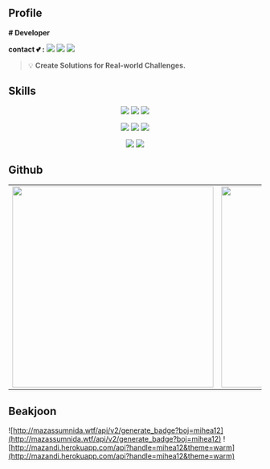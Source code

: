 
## Profile

**# Developer**


**contact 💕 :** <a href="mailto:mihea126" target="_blank"><img src="https://img.shields.io/badge/Gmail-EA4335?style=flat-square&logo=Gmail&logoColor=white"/></a>
<a href="https://www.linkedin.com/in/mihye126/" target="_blank"><img src="https://img.shields.io/badge/LinkedIn-0A66C2?style=flat-square&logo=LinkedIn&logoColor=white"/></a>
<a href="https://hye-dev.vercel.app/" target="_blank"><img src="https://img.shields.io/badge/Tech Blog-11B48A?style=flat-square&logo=vimeo&logoColor=white"/></a>


> 💡 **Create Solutions for Real-world Challenges.**



## Skills

<div align="center">

<center>
<p>
       <img src="https://img.shields.io/badge/Python-3776AB?style=flat-square&logo=Python&logoColor=white"/> 
       <img src="https://img.shields.io/badge/JavaScript-F7DF1E?style=flat-square&logo=JavaScripton&logoColor=white"/>
        <img src="https://img.shields.io/badge/Java-007396?style=flat-square&logo=Java&logoColor=white"/> 
      </p>
    </center>
    <center>
<p>
 <img src="https://img.shields.io/badge/Git-F05032?style=flat-square&logo=Git&logoColor=white"/>
             <img src="https://img.shields.io/badge/MySQL-%2300f?style=flat-square&logo=MySQL&logoColor=white"/>
       <img src="https://img.shields.io/badge/Docker-2496ED?style=flat-square&logo=Docker&logoColor=white"/>
      </p>
    </center>
        <center>
<p>
 <img src="https://img.shields.io/badge/Notion-000000?style=flat-square&logo=Notion&logoColor=white"/>
        <img src="https://img.shields.io/badge/Slack-4A154B?style=flat-square&logo=Slack&logoColor=white"/>
      </p>
    </center>
</div>



## Github

<table width="100%">
 <tr>
  <td valign="top" width="50%">
   <img src="https://github-readme-stats.vercel.app/api?username=mihye126&show_icons=true&theme=transparent" width="400">
  </td>
  <td valign="top" width="50%">
   <img src="https://github-readme-stats.vercel.app/api/top-langs/?username=mihye126&hide_border=false&theme=transparent&layout=compact" width="400">
  </td>
 </tr>
</table>  



## Beakjoon

![http://mazassumnida.wtf/api/v2/generate_badge?boj=mihea12](http://mazassumnida.wtf/api/v2/generate_badge?boj=mihea12)
![http://mazandi.herokuapp.com/api?handle=mihea12&theme=warm](http://mazandi.herokuapp.com/api?handle=mihea12&theme=warm)

